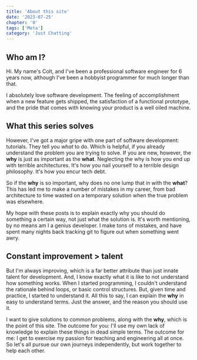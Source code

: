 ```yaml
---
title: 'About this site'
date: '2023-07-25'
chapter: '0'
tags: ['Meta']
category: 'Just Chatting'
---
```


## Who am I?

Hi. My name's Colt, and I've been a professional software engineer for 6 years now, although I've been a hobbyist programmer for much longer than that. 

I absolutely love software development. The feeling of accomplishment when a new feature gets shipped, the satisfaction of a functional prototype, and the pride that comes with knowing your product is a well oiled machine. 

## What this series solves

However, I've got a major gripe with one part of software development: tutorials. They tell you *what* to do. Which is helpful, if you already understand the problem you are trying to solve. If you are new, however, the **why** is just as important as the **what**. Neglecting the why is how you end up with terrible architectures. It's how you nail yourself to a terrible design philosophy. It's how you encur tech debt.

So if the **why** is so important, why does no one lump that in with the **what**? This has led me to make a number of mistakes in my career, from bad architecture to time wasted on a temporary solution when the true problem was elsewhere.

My hope with these posts is to explain exactly why you should do something a certain way, not just what the solution is. It's worth mentioning, by no means am I a genius developer. I make tons of mistakes, and have spent many nights back tracking git to figure out when something went awry. 

## Constant improvement > talent

But I'm always improving, which is a far better attribute than just innate talent for development. And, I know exactly what it is like to not understand how something works. When I started programming, I couldn't understand the rationale behind loops, or basic control structures. But, given time and practice, I started to understand it. All this to say, I can explain the **why** in easy to understand terms. Just the answer, and the reason you should use it.

I want to give solutions to common problems, along with the **why**, which is the point of this site. The outcome for you: I'll use my own lack of knowledge to explain these things in dead simple terms. The outcome for me: I get to exercise my passion for teaching and engineering all at once. So let's all pursue our own journeys independently, but work together to help each other. 